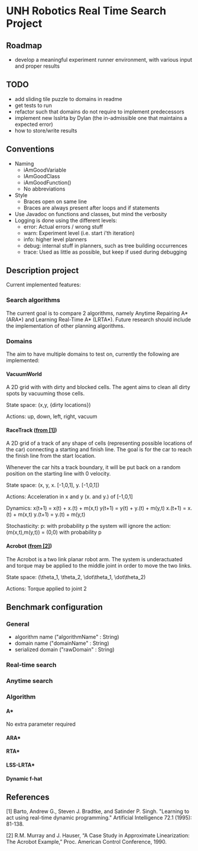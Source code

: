 # UNH Robotics Real Time Search Project

## Roadmap

* develop a meaningful experiment runner environment, with various input and proper results

## TODO

* add sliding tile puzzle to domains in readme
* get tests to run 
* refactor such that domains do not require to implement predecessors
* implement new lsslrta by Dylan (the in-admissible one that maintains a expected error)
* how to store/write results

## Conventions

* Naming
    - iAmGoodVariable
    - IAmGoodClass
    - iAmGoodFunction()
    - No abbreviations
* Style
    - Braces open on same line
    - Braces are always present after loops and if statements
* Use Javadoc on functions and classes, but mind the verbosity
* Logging is done using the different levels:
    - error: Actual errors / wrong stuff
    - warn: Experiment level (i.e. start i'th iteration)
    - info: higher level planners 
    - debug: internal stuff in planners, such as tree building occurrences
    - trace: Used as little as possible, but keep if used during debugging

## Description project
Current implemented features:

### Search algorithms

The current goal is to compare 2 algorithms, namely Anytime Repairing A* (ARA*) and Learning Real-Time A* (LRTA*). Future research should include the implementation of other planning algorithms.

### Domains

The aim to have multiple domains to test on, currently the following are implemented:

#### VacuumWorld

A 2D grid with with dirty and blocked cells. The agent aims to clean all dirty spots by vacuuming those cells.

State space: (x,y, {dirty locations})

Actions: up, down, left, right, vacuum 

#### RaceTrack ([from [1]](#ref-1))

A 2D grid of a track of any shape of cells (representing possible locations of the car) connecting a 
starting and finish line. The goal is for the car to reach the finish line from the start location.

Whenever the car hits a track boundary, it will be put back on a random position on the starting line with 0 velocity.

State space: (x, y, x. [-1,0,1], y. [-1,0,1])

Actions: Acceleration in x and y (x. and y.) of [-1,0,1]

Dynamics:       x(t+1) = x(t) + x.(t) + m(x,t)
                y(t+1) = y(t) + y.(t) + m(y,t)
                x.(t+1) = x.(t) + m(x,t)
                y.(t+1) = y.(t) + m(y,t)

Stochasticity:  p: with probability p the system will ignore the action: (m(x,t),m(y,t)) = (0,0) with probability p 

#### Acrobot  ([from [2]](#ref-2))

The Acrobot is a two link planar robot arm.  The system is underactuated and torque may be applied to the middle joint in order to move the two links.

State space: (\theta_1, \theta_2, \dot\theta_1, \dot\theta_2)

Actions: Torque applied to joint 2

## Benchmark configuration

### General

 * algorithm name ("algorithmName" : String)
 * domain name ("domainName" : String) 
 * serialized domain ("rawDomain" : String)

### Real-time search

### Anytime search

### Algorithm

#### A*

No extra parameter required

#### ARA*

#### RTA*

#### LSS-LRTA*

#### Dynamic f-hat

## References

<a name="ref-1"></a>[1] Barto, Andrew G., Steven J. Bradtke, and Satinder P. Singh. "Learning to act using real-time dynamic programming." Artificial Intelligence 72.1 (1995): 81-138.

<a name="ref-2"></a>[2] R.M. Murray and J. Hauser, “A Case Study in Approximate Linearization:
The Acrobot Example,” Proc. American Control Conference, 1990.